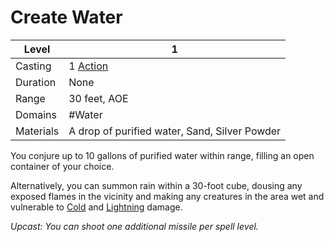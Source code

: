 # Create Water

| Level     | 1                                                  |
| --------- | -------------------------------------------------- |
| Casting   | 1 [Action](../../../../Game%20Structure/Action.md) |
| Duration  | None                                               |
| Range     | 30 feet, AOE                                       |
| Domains   | #Water                                             |
| Materials | A drop of purified water, Sand, Silver Powder      |

You conjure up to 10 gallons of purified water within range, filling an open container of your choice. 

Alternatively, you can summon rain within a 30-foot cube, dousing any exposed flames in the vicinity and making any creatures in the area wet and vulnerable to [Cold](../../../../Damage%20Types/Cold.md) and [Lightning](../../../../Damage%20Types/Lightning.md) damage.

*Upcast: You can shoot one additional missile per spell level.*
